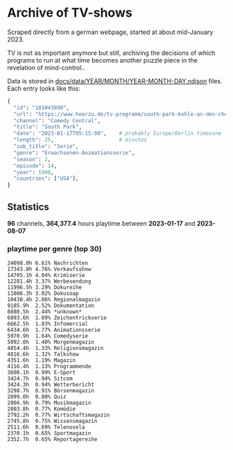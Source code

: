 # Archive of TV-shows

Scraped directly from a german webpage, started at about mid-January 2023.

TV is not as important anymore but still, archiving the decisions of which programs to run at what time
becomes another puzzle piece in the revelation of mind-control.. 

Data is stored in [docs/data/YEAR/MONTH/YEAR-MONTH-DAY.ndjson](docs/data/) files. 
Each entry looks like this:

```python
{
  "id": "181043890", 
  "url": "https://www.hoerzu.de/tv-programm/south-park-kohle-an-den-chefkoch/bid_181043890/", 
  "channel": "Comedy Central", 
  "title": "South Park", 
  "date": "2023-01-17T05:15:00",    # probably Europe/Berlin timezone 
  "length": 25,                     # minutes 
  "sub_title": "Serie", 
  "genre": "Erwachsenen-Animationsserie", 
  "season": 2, 
  "episode": 14, 
  "year": 1998, 
  "countries": ["USA"],
}
```

## Statistics

**96** channels, **364,377.4** hours playtime between **2023-01-17** and **2023-08-07**


### playtime per genre (top 30)

    24098.0h 6.61% Nachrichten
    17343.8h 4.76% Verkaufsshow
    14705.1h 4.04% Krimiserie
    12281.4h 3.37% Werbesendung
    11996.5h 3.29% Dokureihe
    11006.3h 3.02% Dokusoap
    10430.4h 2.86% Regionalmagazin
    9185.9h  2.52% Dokumentation
    8880.5h  2.44% *unknown*
    6893.6h  1.89% Zeichentrickserie
    6662.5h  1.83% Infomercial
    6434.6h  1.77% Animationsserie
    5970.9h  1.64% Comedyserie
    5092.0h  1.40% Morgenmagazin
    4854.4h  1.33% Religionsmagazin
    4816.6h  1.32% Talkshow
    4351.6h  1.19% Magazin
    4116.4h  1.13% Programmende
    3606.1h  0.99% E-Sport
    3424.7h  0.94% Sitcom
    3424.3h  0.94% Wetterbericht
    3298.7h  0.91% Börsenmagazin
    2899.0h  0.80% Quiz
    2866.9h  0.79% Musikmagazin
    2803.8h  0.77% Komödie
    2792.2h  0.77% Wirtschaftsmagazin
    2745.8h  0.75% Wissensmagazin
    2511.6h  0.69% Telenovela
    2370.1h  0.65% Sportmagazin
    2352.7h  0.65% Reportagereihe
